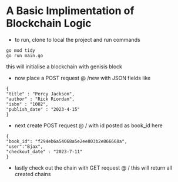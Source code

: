 # A Basic Implimentation of Blockchain Logic

- to run, clone to local the project and run commands

```
go mod tidy
go run main.go
```

this will initialise a blockchain with genisis block

- now place a POST request @ /new with JSON fields like

```
{
"title" : "Percy Jackson",
"author" : "Rick Riordan",
"isbn" : "1002",
"publish_date" : "2023-4-15"
}
```

- next create POST request @ / with id posted as book_id here

```
{
"book_id": "f294eb6a54068a5e2ee803b2e866668a",
"user":"Bjax",
"checkout_date" : "2023-7-11"
}
```

- lastly check out the chain with GET request @ /  this will return all created chains

